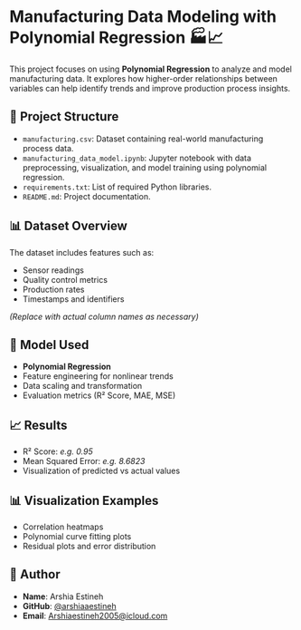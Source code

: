 # Manufacturing Data Modeling with Polynomial Regression 🏭📈

This project focuses on using **Polynomial Regression** to analyze and model manufacturing data. It explores how higher-order relationships between variables can help identify trends and improve production process insights.

## 📁 Project Structure

- `manufacturing.csv`: Dataset containing real-world manufacturing process data.
- `manufacturing_data_model.ipynb`: Jupyter notebook with data preprocessing, visualization, and model training using polynomial regression.
- `requirements.txt`: List of required Python libraries.
- `README.md`: Project documentation.

## 📊 Dataset Overview

The dataset includes features such as:
- Sensor readings
- Quality control metrics
- Production rates
- Timestamps and identifiers

*(Replace with actual column names as necessary)*

## 🧠 Model Used

- **Polynomial Regression**
- Feature engineering for nonlinear trends
- Data scaling and transformation
- Evaluation metrics (R² Score, MAE, MSE)

## 📈 Results

- R² Score: *e.g. 0.95*
- Mean Squared Error: *e.g. 8.6823*
- Visualization of predicted vs actual values

## 📊 Visualization Examples

- Correlation heatmaps
- Polynomial curve fitting plots
- Residual plots and error distribution

## 👤 Author

- **Name**: Arshia Estineh  
- **GitHub**: [@arshiaaestineh](https://github.com/arshiaaestineh)  
- **Email**: Arshiaestineh2005@icloud.com

